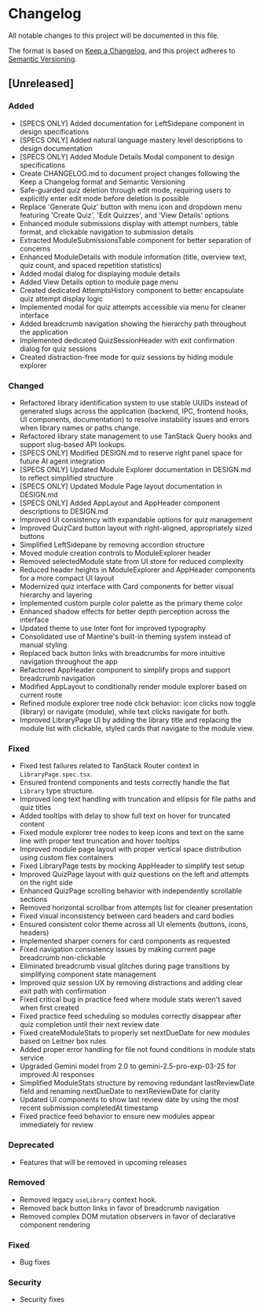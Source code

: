 # Changelog

All notable changes to this project will be documented in this file.

The format is based on [Keep a Changelog](https://keepachangelog.com/en/1.0.0/),
and this project adheres to [Semantic Versioning](https://semver.org/spec/v2.0.0.html).

## [Unreleased]

### Added

- [SPECS ONLY] Added documentation for LeftSidepane component in design specifications
- [SPECS ONLY] Added natural language mastery level descriptions to design documentation
- [SPECS ONLY] Added Module Details Modal component to design specifications
- Create CHANGELOG.md to document project changes following the Keep a Changelog format and Semantic Versioning
- Safe-guarded quiz deletion through edit mode, requiring users to explicitly enter edit mode before deletion is possible
- Replace 'Generate Quiz' button with menu icon and dropdown menu featuring 'Create Quiz', 'Edit Quizzes', and 'View Details' options
- Enhanced module submissions display with attempt numbers, table format, and clickable navigation to submission details
- Extracted ModuleSubmissionsTable component for better separation of concerns
- Enhanced ModuleDetails with module information (title, overview text, quiz count, and spaced repetition statistics)
- Added modal dialog for displaying module details
- Added View Details option to module page menu
- Created dedicated AttemptsHistory component to better encapsulate quiz attempt display logic
- Implemented modal for quiz attempts accessible via menu for cleaner interface
- Added breadcrumb navigation showing the hierarchy path throughout the application
- Implemented dedicated QuizSessionHeader with exit confirmation dialog for quiz sessions
- Created distraction-free mode for quiz sessions by hiding module explorer

### Changed

- Refactored library identification system to use stable UUIDs instead of generated slugs across the application (backend, IPC, frontend hooks, UI components, documentation) to resolve instability issues and errors when library names or paths change.
- Refactored library state management to use TanStack Query hooks and support slug-based API lookups.
- [SPECS ONLY] Modified DESIGN.md to reserve right panel space for future AI agent integration
- [SPECS ONLY] Updated Module Explorer documentation in DESIGN.md to reflect simplified structure
- [SPECS ONLY] Updated Module Page layout documentation in DESIGN.md
- [SPECS ONLY] Added AppLayout and AppHeader component descriptions to DESIGN.md
- Improved UI consistency with expandable options for quiz management
- Improved QuizCard button layout with right-aligned, appropriately sized buttons
- Simplified LeftSidepane by removing accordion structure
- Moved module creation controls to ModuleExplorer header
- Removed selectedModule state from UI store for reduced complexity
- Reduced header heights in ModuleExplorer and AppHeader components for a more compact UI layout
- Modernized quiz interface with Card components for better visual hierarchy and layering
- Implemented custom purple color palette as the primary theme color
- Enhanced shadow effects for better depth perception across the interface
- Updated theme to use Inter font for improved typography
- Consolidated use of Mantine's built-in theming system instead of manual styling
- Replaced back button links with breadcrumbs for more intuitive navigation throughout the app
- Refactored AppHeader component to simplify props and support breadcrumb navigation
- Modified AppLayout to conditionally render module explorer based on current route
- Refined module explorer tree node click behavior: icon clicks now toggle (library) or navigate (module), while text clicks navigate for both.
- Improved LibraryPage UI by adding the library title and replacing the module list with clickable, styled cards that navigate to the module view.

### Fixed

- Fixed test failures related to TanStack Router context in `LibraryPage.spec.tsx`.
- Ensured frontend components and tests correctly handle the flat `Library` type structure.
- Improved long text handling with truncation and ellipsis for file paths and quiz titles
- Added tooltips with delay to show full text on hover for truncated content
- Fixed module explorer tree nodes to keep icons and text on the same line with proper text truncation and hover tooltips
- Improved module page layout with proper vertical space distribution using custom flex containers
- Fixed LibraryPage tests by mocking AppHeader to simplify test setup
- Improved QuizPage layout with quiz questions on the left and attempts on the right side
- Enhanced QuizPage scrolling behavior with independently scrollable sections
- Removed horizontal scrollbar from attempts list for cleaner presentation
- Fixed visual inconsistency between card headers and card bodies
- Ensured consistent color theme across all UI elements (buttons, icons, headers)
- Implemented sharper corners for card components as requested
- Fixed navigation consistency issues by making current page breadcrumb non-clickable
- Eliminated breadcrumb visual glitches during page transitions by simplifying component state management
- Improved quiz session UX by removing distractions and adding clear exit path with confirmation
- Fixed critical bug in practice feed where module stats weren't saved when first created
- Fixed practice feed scheduling so modules correctly disappear after quiz completion until their next review date
- Fixed createModuleStats to properly set nextDueDate for new modules based on Leitner box rules
- Added proper error handling for file not found conditions in module stats service
- Upgraded Gemini model from 2.0 to gemini-2.5-pro-exp-03-25 for improved AI responses
- Simplified ModuleStats structure by removing redundant lastReviewDate field and renaming nextDueDate to nextReviewDate for clarity
- Updated UI components to show last review date by using the most recent submission completedAt timestamp
- Fixed practice feed behavior to ensure new modules appear immediately for review

### Deprecated

- Features that will be removed in upcoming releases

### Removed

- Removed legacy `useLibrary` context hook.
- Removed back button links in favor of breadcrumb navigation
- Removed complex DOM mutation observers in favor of declarative component rendering

### Fixed

- Bug fixes

### Security

- Security fixes
